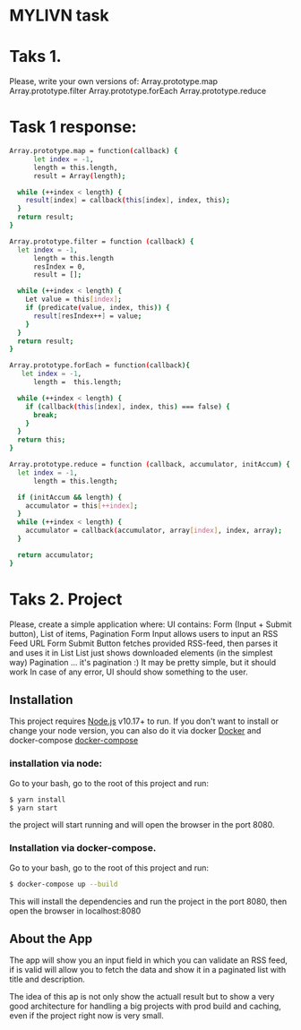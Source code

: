 # MYLIVN task

# Taks 1.
Please, write your own versions of:
Array.prototype.map
Array.prototype.filter
Array.prototype.forEach
Array.prototype.reduce

# Task 1 response:
```sh
Array.prototype.map = function(callback) {
      let index = -1,
      length = this.length,
      result = Array(length);

  while (++index < length) {
    result[index] = callback(this[index], index, this);
  }
  return result;
}

Array.prototype.filter = function (callback) {
  let index = -1,
      length = this.length
      resIndex = 0,
      result = [];

  while (++index < length) {
    Let value = this[index];
    if (predicate(value, index, this)) {
      result[resIndex++] = value;
    }
  }
  return result;
}

Array.prototype.forEach = function(callback){
   let index = -1,
      length =  this.length;

  while (++index < length) {
    if (callback(this[index], index, this) === false) {
      break;
    }
  }
  return this;
}

Array.prototype.reduce = function (callback, accumulator, initAccum) {
  let index = -1,
      length = this.length;

  if (initAccum && length) {
    accumulator = this[++index];
  }
  while (++index < length) {
    accumulator = callback(accumulator, array[index], index, array);
  }

  return accumulator;
}
```

# Taks 2. Project
Please, create a simple application where:
UI contains: Form (Input + Submit button), List of items, Pagination
Form Input allows users to input an RSS Feed URL
Form Submit Button fetches provided RSS-feed, then parses it and uses it in List
List just shows downloaded elements (in the simplest way)
Pagination ... it's pagination :) It may be pretty simple, but it should work
In case of any error, UI should show something to the user.

## Installation
This project requires [Node.js](https://nodejs.org/) v10.17+ to run. If you don't want to install or change your node version, you can also do it via docker [Docker](https://docs.docker.com/get-docker/) and docker-compose [docker-compose](https://docs.docker.com/compose/install/)

### installation via node:
Go to your bash, go to the root of this project and run: 
```sh
$ yarn install
$ yarn start
```
the project will start running and will open the browser in the port 8080.

### Installation via docker-compose.
Go to your bash, go to the root of this project and run: 
```sh
$ docker-compose up --build
```
This will install the dependencies and run the project in the port 8080, then open the browser in localhost:8080


## About the App
The app will show you an input field in which you can validate an RSS feed, if is valid will allow you to fetch the data and show it in a paginated list with title and description.

The idea of this ap is not only show the actuall result but to show a very good architecture for handling a big projects with prod build and caching, even if the project right now is very small.